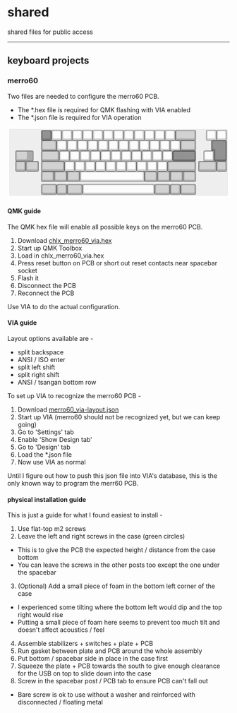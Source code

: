 # shared
shared files for public access

---

## keyboard projects
### merro60
Two files are needed to configure the merro60 PCB.
- The \*.hex file is required for QMK flashing with VIA enabled
- The \*.json file is required for VIA operation

![merro60 kle](merro60/kle.svg)

#### QMK guide
The QMK hex file will enable all possible keys on the merro60 PCB.
1. Download [chlx_merro60_via.hex](https://github.com/gaclee3b/shared/blob/main/merro60/chlx_merro60_via.hex)
2. Start up QMK Toolbox
3. Load in chlx_merro60_via.hex
4. Press reset button on PCB or short out reset contacts near spacebar socket
5. Flash it
6. Disconnect the PCB
7. Reconnect the PCB

Use VIA to do the actual configuration.

#### VIA guide
Layout options available are -
- split backspace
- ANSI / ISO enter
- split left shift
- split right shift
- ANSI / tsangan bottom row

To set up VIA to recognize the merro60 PCB -
1. Download [merro60_via-layout.json](https://github.com/gaclee3b/shared/blob/main/merro60/merro60_via-layout.json)
2. Start up VIA (merro60 should not be recognized yet, but we can keep going)
3. Go to 'Settings' tab
4. Enable 'Show Design tab'
5. Go to 'Design' tab
6. Load the \*.json file
7. Now use VIA as normal

Until I figure out how to push this json file into VIA's database, this is the only known way to program the merr60 PCB.

#### physical installation guide
This is just a guide for what I found easiest to install -
1. Use flat-top m2 screws
2. Leave the left and right screws in the case (green circles)
  - This is to give the PCB the expected height / distance from the case bottom
  - You can leave the screws in the other posts too except the one under the spacebar
3. (Optional) Add a small piece of foam in the bottom left corner of the case
  - I experienced some tilting where the bottom left would dip and the top right would rise
  - Putting a small piece of foam here seems to prevent too much tilt and doesn't affect acoustics / feel
4. Assemble stabilizers + switches + plate + PCB
5. Run gasket between plate and PCB around the whole assembly
6. Put bottom / spacebar side in place in the case first
7. Squeeze the plate + PCB towards the south to give enough clearance for the USB on top to slide down into the case
8. Screw in the spacebar post / PCB tab to ensure PCB can't fall out
  - Bare screw is ok to use without a washer and reinforced with disconnected / floating metal
